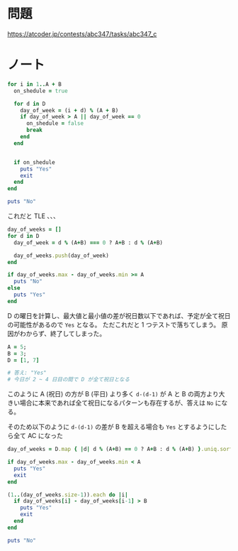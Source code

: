 # 問題

https://atcoder.jp/contests/abc347/tasks/abc347_c

# ノート

```ruby
for i in 1..A + B
  on_shedule = true

  for d in D
    day_of_week = (i + d) % (A + B)
    if day_of_week > A || day_of_week == 0
      on_shedule = false
      break
    end
  end


  if on_shedule
    puts "Yes"
    exit
  end
end

puts "No"
```

これだと TLE 、、、

```ruby
day_of_weeks = []
for d in D
  day_of_week = d % (A+B) === 0 ? A+B : d % (A+B)

  day_of_weeks.push(day_of_week)
end

if day_of_weeks.max - day_of_weeks.min >= A
  puts "No"
else
  puts "Yes"
end
```

D の曜日を計算し、最大値と最小値の差が祝日数以下であれば、予定が全て祝日の可能性があるので `Yes` となる。
ただこれだと 1 つテストで落ちてしまう。
原因がわからず、終了してしまった。

```ruby
A = 5;
B = 3;
D = [1, 7]

# 答え: "Yes"
# 今日が 2 ~ 4 日目の間で D が全て祝日となる
```

このように A (祝日) の方が B (平日) より多く `d-(d-1)` が A と B の両方より大きい場合に本来であれば全て祝日になるパターンも存在するが、答えは `No` になる。

そのため以下のように `d-(d-1)` の差が B を超える場合も `Yes` とするようにしたら全て AC になった

```ruby
day_of_weeks = D.map { |d| d % (A+B) == 0 ? A+B : d % (A+B) }.uniq.sort

if day_of_weeks.max - day_of_weeks.min < A
  puts "Yes"
  exit
end

(1..(day_of_weeks.size-1)).each do |i|
  if day_of_weeks[i] - day_of_weeks[i-1] > B
    puts "Yes"
    exit
  end
end

puts "No"
```
